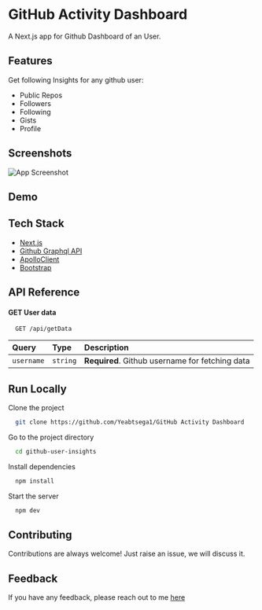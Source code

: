 
# GitHub Activity Dashboard

A Next.js app for Github Dashboard of an User.


## Features

Get following Insights for any github user: 

- Public Repos
- Followers
- Following
- Gists
- Profile
## Screenshots

![App Screenshot]()


## Demo





## Tech Stack

- [Next.js](https://nextjs.org/)
- [Github Graphql API](https://docs.github.com/en/graphql)
- [ApolloClient](https://www.apollographql.com/)
- [Bootstrap](https://getbootstrap.com/docs/5.3/getting-started/introduction/)




## API Reference

#### GET User data

```http
  GET /api/getData
```

| Query | Type     | Description                |
| :-------- | :------- | :------------------------- |
| `username` | `string` | **Required**. Github username for fetching data |



## Run Locally

Clone the project

```bash
  git clone https://github.com/Yeabtsega1/GitHub Activity Dashboard
```

Go to the project directory

```bash
  cd github-user-insights
```

Install dependencies

```bash
  npm install
```

Start the server

```bash
  npm dev
```



## Contributing

Contributions are always welcome! Just raise an issue, we will discuss it.


## Feedback

If you have any feedback, please reach out to me [here](https://yeab-portfolio.netlify.app/#contact)